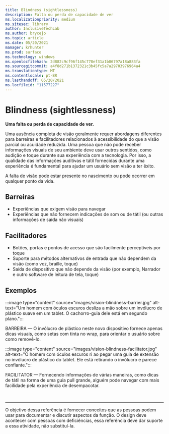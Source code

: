 ```yaml
---
title: Blindness (sightlessness)
description: Falta ou perda de capacidade de ver
ms.localizationpriority: medium
ms.sitesec: library
author: InclusiveTechLab
ms.author: brycejo
ms.topic: article
ms.date: 05/20/2021
manager: krhunter
ms.prod: surface
ms.technology: windows
ms.openlocfilehash: 2d882c9cf96f145c778ef31a1b06797a18a883fa
ms.sourcegitcommit: a4f8d271b1372321c3b45fc5a7a29703976964a4
ms.translationtype: MT
ms.contentlocale: pt-BR
ms.lasthandoff: 05/20/2021
ms.locfileid: "11577227"
---
```

# <a name="blindness-sightlessness"></a>Blindness (sightlessness)

**Uma falta ou perda de capacidade de ver.**

Uma ausência completa de visão geralmente requer abordagens diferentes para barreiras e facilitadores relacionados à acessibilidade do que a visão parcial ou acuidade reduzida. Uma pessoa que não pode receber informações visuais de seu ambiente deve usar outros sentidos, como audição e toque durante sua experiência com a tecnologia. Por isso, a qualidade das informações auditivas e tátil fornecidas durante uma experiência é fundamental para ajudar um usuário sem visão a ter êxito. 

A falta de visão pode estar presente no nascimento ou pode ocorrer em qualquer ponto da vida.

## <a name="barriers"></a>Barreiras
* Experiências que exigem visão para navegar
* Experiências que não fornecem indicações de som ou de tátil (ou outras informações de saída não visuais)

## <a name="facilitators"></a>Facilitadores
* Botões, portas e pontos de acesso que são facilmente perceptíveis por toque
* Suporte para métodos alternativos de entrada que não dependem da visão (como voz, braille, toque)
* Saída de dispositivo que não depende da visão (por exemplo, Narrador e outro software de leitura de tela, toque)

## <a name="examples"></a>Exemplos

:::image type="content" source="images/vision-blindness-barrier.jpg" alt-text="Um homem com óculos escuros desliza a mão sobre um invólucro de plástico suave em um tablet. O cachorro-guia dele está em segundo plano.":::

BARREIRA — O invólucro de plástico neste novo dispositivo fornece apenas dicas visuais, como setas com tinta no wrap, para orientar o usuário sobre como removê-lo.

:::image type="content" source="images/vision-blindness-facilitator.jpg" alt-text="O homem com óculos escuros ri ao pegar uma guia de extensão no invólucro de plástico do tablet. Ele está retirando o invólucro e parece confiante.":::

FACILITATOR — Fornecendo informações de várias maneiras, como dicas de tátil na forma de uma guia pull grande, alguém pode navegar com mais facilidade pela experiência de desempacotar.

&nbsp;

[comment]: # (Instrução Footer)
___
O objetivo dessa referência é fornecer conceitos que as pessoas podem usar para documentar e discutir aspectos da função. O design deve acontecer com pessoas com deficiências, essa referência deve dar suporte a essa atividade, não substituí-la. 